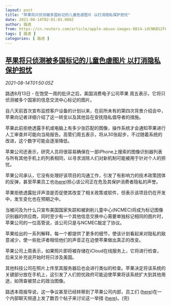 ```yaml
---
layout: post
title: "苹果将只侦测被多国标记的儿童色虐图片 以打消隐私保护担忧"
date: 2021-08-14T02:01:03.000Z
author: 路透
from: https://cn.reuters.com/article/apple-abuse-images-0814-idCNKBS2FF01O
tags: [ 路透 ]
categories: [ 路透 ]
---
```

<!--1628906463000-->
[苹果将只侦测被多国标记的儿童色虐图片 以打消隐私保护担忧](https://cn.reuters.com/article/apple-abuse-images-0814-idCNKBS2FF01O)
------

<div>
<div><i>2021-08-14T01:50:05Z</i></div><p>路透8月13日 - 在饱受一周的批评之后，美国消费电子公司苹果 周五表示，它将只侦测被多个国家的信息交流中心标记的图片。</p><p>自八天前首次宣布监控客户设备的计划以来，在前所未有的第四次背景介绍会中，苹果向记者详细介绍了这一转变以及其他旨在安抚隐私倡导者的措施。</p><p>苹果此前拒绝透露手机或电脑上有多少张匹配的图像，操作系统才会通知苹果进行人工审查并可能向当局报告。高管们周五表示，将从30张起步，不过随着系统的改进，这个数字可能会逐渐降低。</p><p>苹果公司还表示，研究人员将很容易确保在一部iPhone上搜索的图像识别器列表与所有其他手机上的列表相同，以寻求消除人们对新机制可能被用于针对个人的担忧。</p><p>苹果公司承认，它没有处理好该项目的沟通工作，引发了有影响力的技术政策团体的反弹，甚至苹果员工也(<a href="https://www.reuters.com/technology/exclusive-apples-child-protection-features-spark-concern-within-its-own-ranks-2021-08-12">here</a>)担心该公司正在危及其保护消费者隐私的声誉。</p><p>苹果拒绝透露批评声浪是否促使其改变了相关政策或软件，但表示该项目仍在开发中，发生变化也在预期之中。</p><p>当被问及为什么只宣布美国国家失踪和被剥削儿童中心(NCMEC)将成为标记图像识别器的供应商，同时至少有一个其他信息交换中心需要单独标记相同的图片时，苹果公司的一位高管说，该公司只是与NCMEC敲定了协议。</p><p>苹果给出的一系列解释，每一个都提供了更多的细节，使该计划看起来对隐私的敌意减少，使一些批评者相信他们的声音正在迫使苹果做出真正的改变。</p><p>苹果公司上周表示，如果照片即将被存储在iCloud在线服务上，它将进行检查，后来又补充说开始时将只涉及美国。</p><p>其他科技公司在照片上传至其服务器后也会进行类似的检查。苹果决定将该系统的关键部分放在手机上，这引发了人们担忧政府可能迫使苹果将该系统扩大到其他用途，如筛查被禁止的政治图像。</p><p>路透本周报导说，这一争议甚至已经转移到了苹果公司内部，员工们 (<a href="https://www.reuters.com/technology/exclusive-apples-child-protection-features-spark-concern-within-its-own-ranks-2021-08-12">here</a>)在一个内部聊天频道上发了数百个帖子来讨论这一举措 (<a href="https://www.reuters.com/technology/exclusive-apples-child-protection-features-spark-concern-within-its-own-ranks-2021-08-12">here</a>)。(完)</p>
</div>
